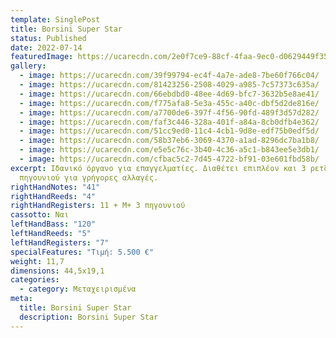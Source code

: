 ```yaml
---
template: SinglePost
title: Borsini Super Star
status: Published
date: 2022-07-14
featuredImage: https://ucarecdn.com/2e0f7ce9-88cf-4faa-9ec0-d0629449f352/
gallery:
  - image: https://ucarecdn.com/39f99794-ec4f-4a7e-ade8-7be60f766c04/
  - image: https://ucarecdn.com/81423256-2508-4029-a985-7c57373c635a/
  - image: https://ucarecdn.com/66ebdbd0-48ee-4d69-bfc7-3632b5e8ae41/
  - image: https://ucarecdn.com/f775afa8-5e3a-455c-a40c-dbf5d2de816e/
  - image: https://ucarecdn.com/a7700de6-397f-4f56-90fd-489f3d57d282/
  - image: https://ucarecdn.com/faf3c446-328a-401f-a84a-8cb0dfb4e362/
  - image: https://ucarecdn.com/51cc9ed0-11c4-4cb1-9d8e-edf75b0edf5d/
  - image: https://ucarecdn.com/58b37eb6-3069-4370-a1ad-8296dc7ba1b8/
  - image: https://ucarecdn.com/e5e5c76c-3b40-4c36-a5c1-b843ee5e3db1/
  - image: https://ucarecdn.com/cfbac5c2-7d45-4722-bf91-03e601fbd58b/
excerpt: Ιδανικό όργανο για επαγγελματίες. Διαθέτει επιπλέον και 3 ρετζίστρα
  πηγουνιού για γρήγορες αλλαγές.
rightHandNotes: "41"
rightHandReeds: "4"
rightHandRegisters: 11 + M+ 3 πηγουνιού
cassotto: Ναι
leftHandBass: "120"
leftHandReeds: "5"
leftHandRegisters: "7"
specialFeatures: "Τιμή: 5.500 €"
weight: 11,7
dimensions: 44,5x19,1
categories:
  - category: Μεταχειρισμένα
meta:
  title: Borsini Super Star
  description: Borsini Super Star
---
```

